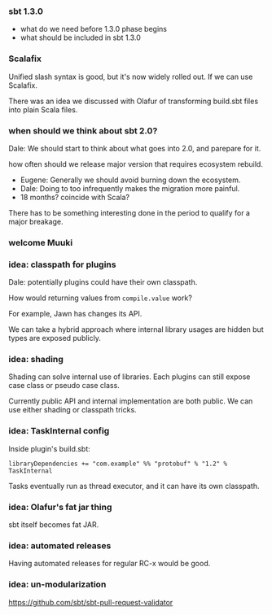 ### sbt 1.3.0

- what do we need before 1.3.0 phase begins
- what should be included in sbt 1.3.0

### Scalafix

Unified slash syntax is good, but it's now widely rolled out.
If we can use Scalafix.

There was an idea we discussed with Olafur of transforming build.sbt files into plain Scala files.

### when should we think about sbt 2.0?

Dale: We should start to think about what goes into 2.0,
and parepare for it.

how often should we release major version that requires ecosystem rebuild.

- Eugene: Generally we should avoid burning down the ecosystem.
- Dale: Doing to too infrequently makes the migration more painful.
- 18 months? coincide with Scala?

There has to be something interesting done in the period to qualify for a major breakage.

### welcome Muuki


### idea: classpath for plugins

Dale: potentially plugins could have their own classpath.

How would returning values from `compile.value` work?

For example, Jawn has changes its API.

We can take a hybrid approach where internal library usages are hidden but types are exposed publicly.

### idea: shading

Shading can solve internal use of libraries.
Each plugins can still expose case class or pseudo case class.

Currently public API and internal implementation are both public.
We can use either shading or classpath tricks.

### idea: TaskInternal config

Inside plugin's build.sbt:

```
libraryDependencies += "com.example" %% "protobuf" % "1.2" % TaskInternal
```

Tasks eventually run as thread executor, and it can have its own classpath.

### idea: Olafur's fat jar thing

sbt itself becomes fat JAR.

### idea: automated releases

Having automated releases for regular RC-x would be good.

### idea: un-modularization


https://github.com/sbt/sbt-pull-request-validator

